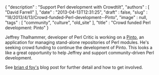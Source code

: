 {
   "description" : "Support Perl development with Crowdtilt",
   "authors" : [
      "David Farrell"
   ],
   "date" : "2013-04-13T12:31:25",
   "draft" : false,
   "slug" : "18/2013/4/13/Crowd-funded-Perl-development--Pinto",
   "image" : null,
   "tags" : [
      "community",
      "culture",
      "old_site"
   ],
   "title" : "Crowd funded Perl development: Pinto"
}

Jeffrey Thalhammer, developer of Perl Critic is working on a [Pinto](https://metacpan.org/module/Pinto), an application for managing stand-alone repositories of Perl modules. He's seeking crowd funding to continue the development of Pinto. This looks a like a great opportunity to help Jeffrey and support community-driven Perl development.

See [brian d foy's](http://blogs.perl.org/users/brian_d_foy/2013/04/crowd-funding-pinto.html) blog post for further detail and how to get involved.

